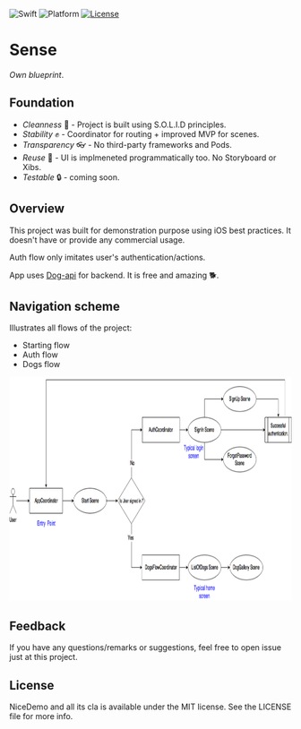 ![Swift](https://img.shields.io/badge/Swift-4.0-orange.svg)
![Platform](https://img.shields.io/badge/platform-iOS-lightgrey.svg)
[![License](https://img.shields.io/badge/license-mit-blue.svg)](https://doge.mit-license.org)

# Sense
*Own blueprint*.

## Foundation
- *Сleanness* 💎    - Project is built using S.O.L.I.D principles.
- *Stability* ✊    - Coordinator for routing + improved MVP for scenes.
- *Transparency* 👓 - No third-party frameworks and Pods.
- *Reuse* 🤹‍       - UI is implmeneted programmatically too. No Storyboard or Xibs.
- *Testable* 🔒     - coming soon.

## Overview
This project was built for demonstration purpose using iOS best practices. It doesn't have or provide any commercial usage.

Auth flow only imitates user's authentication/actions.

App uses [Dog-api](https://dog.ceo/dog-api/) for backend. It is free and amazing 🐕.

## Navigation scheme
Illustrates all flows of the project:
- Starting flow
- Auth flow
- Dogs flow

<p align="left">
<img src="https://github.com/Kharauzov/NiceDemo/blob/master/Diagram/NiceDemo.png" width="800px" height="400px"/>
</p>

## Feedback
If you have any questions/remarks or suggestions, feel free to open issue just at this project.

## License
NiceDemo and all its cla is available under the MIT license. See the LICENSE file for more info.
